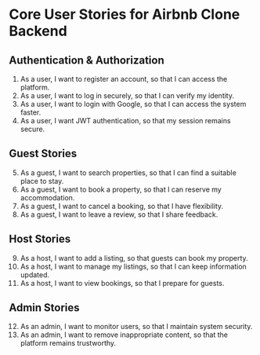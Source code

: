 # Core User Stories for Airbnb Clone Backend

## Authentication & Authorization
1. As a user, I want to register an account, so that I can access the platform.
2. As a user, I want to log in securely, so that I can verify my identity.
3. As a user, I want to login with Google, so that I can access the system faster.
4. As a user, I want JWT authentication, so that my session remains secure.

## Guest Stories
5. As a guest, I want to search properties, so that I can find a suitable place to stay.
6. As a guest, I want to book a property, so that I can reserve my accommodation.
7. As a guest, I want to cancel a booking, so that I have flexibility.
8. As a guest, I want to leave a review, so that I share feedback.

## Host Stories
9. As a host, I want to add a listing, so that guests can book my property.
10. As a host, I want to manage my listings, so that I can keep information updated.
11. As a host, I want to view bookings, so that I prepare for guests.

## Admin Stories
12. As an admin, I want to monitor users, so that I maintain system security.
13. As an admin, I want to remove inappropriate content, so that the platform remains trustworthy.
